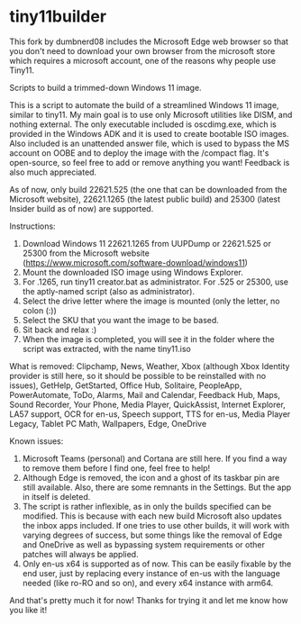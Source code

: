 # tiny11builder

This fork by dumbnerd08 includes the Microsoft Edge web browser so that you don't need to download your own browser from the microsoft store which requires a microsoft account, one of the reasons why people use Tiny11.

Scripts to build a trimmed-down Windows 11 image.

This is a script to automate the build of a streamlined Windows 11 image, similar to tiny11.
My main goal is to use only Microsoft utilities like DISM, and nothing external. The only executable included is oscdimg.exe, which is provided in the Windows ADK and it is used to create bootable ISO images. Also included is an unattended answer file, which is used to bypass the MS account on OOBE and to deploy the image with the /compact flag.
It's open-source, so feel free to add or remove anything you want! Feedback is also much appreciated.

As of now, only build 22621.525 (the one that can be downloaded from the Microsoft website), 22621.1265 (the latest public build) and 25300 (latest Insider build as of now) are supported.

Instructions:

1. Download Windows 11 22621.1265 from UUPDump or 22621.525 or 25300 from the Microsoft website (<https://www.microsoft.com/software-download/windows11>)
2. Mount the downloaded ISO image using Windows Explorer.
3. For .1265, run tiny11 creator.bat as administrator. For .525 or 25300, use the aptly-named script (also as administrator).
4. Select the drive letter where the image is mounted (only the letter, no colon (:))
5. Select the SKU that you want the image to be based.
6. Sit back and relax :)
7. When the image is completed, you will see it in the folder where the script was extracted, with the name tiny11.iso

What is removed:
Clipchamp,
News,
Weather,
Xbox (although Xbox Identity provider is still here, so it should be possible to be reinstalled with no issues),
GetHelp,
GetStarted,
Office Hub,
Solitaire,
PeopleApp,
PowerAutomate,
ToDo,
Alarms,
Mail and Calendar,
Feedback Hub,
Maps,
Sound Recorder,
Your Phone,
Media Player,
QuickAssist,
Internet Explorer,
LA57 support,
OCR for en-us,
Speech support,
TTS for en-us,
Media Player Legacy,
Tablet PC Math,
Wallpapers,
Edge,
OneDrive

Known issues:

1. Microsoft Teams (personal) and Cortana are still here. If you find a way to remove them before I find one, feel free to help!
2. Although Edge is removed, the icon and a ghost of its taskbar pin are still available. Also, there are some remnants in the Settings. But the app in itself is deleted.
3. The script is rather inflexible, as in only the builds specified can be modified. This is because with each new build Microsoft also updates the inbox apps included. If one tries to use other builds, it will work with varying degrees of success, but some things like the removal of Edge and OneDrive as well as bypassing system requirements or other patches will always be applied.
4. Only en-us x64 is supported as of now. This can be easily fixable by the end user, just by replacing every instance of en-us with the language needed (like ro-RO and so on), and every x64 instance with arm64.

And that's pretty much it for now!
Thanks for trying it and let me know how you like it!
